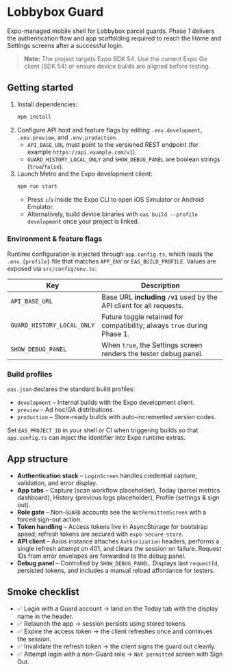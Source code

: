 # Lobbybox Guard

Expo-managed mobile shell for Lobbybox parcel guards. Phase 1 delivers the authentication flow and app scaffolding required to reach the Home and Settings screens after a successful login.

> **Note:** The project targets Expo SDK 54. Use the current Expo Go client (SDK 54) or ensure device builds are aligned before testing.

## Getting started

1. Install dependencies:
   ```bash
   npm install
   ```
2. Configure API host and feature flags by editing `.env.development`, `.env.preview`, and `.env.production`.
   - `API_BASE_URL` must point to the versioned REST endpoint (for example `https://api.example.com/v1`).
   - `GUARD_HISTORY_LOCAL_ONLY` and `SHOW_DEBUG_PANEL` are boolean strings (`true`/`false`).
3. Launch Metro and the Expo development client:
   ```bash
   npm run start
   ```
   - Press `i`/`a` inside the Expo CLI to open iOS Simulator or Android Emulator.
   - Alternatively, build device binaries with `eas build --profile development` once your project is linked.

### Environment & feature flags

Runtime configuration is injected through `app.config.ts`, which loads the `.env.{profile}` file that matches `APP_ENV` or `EAS_BUILD_PROFILE`. Values are exposed via `src/config/env.ts`:

| Key | Description |
| --- | --- |
| `API_BASE_URL` | Base URL **including `/v1`** used by the API client for all requests. |
| `GUARD_HISTORY_LOCAL_ONLY` | Future toggle retained for compatibility; always `true` during Phase 1. |
| `SHOW_DEBUG_PANEL` | When `true`, the Settings screen renders the tester debug panel. |

### Build profiles

`eas.json` declares the standard build profiles:

- `development` – Internal builds with the Expo development client.
- `preview` – Ad hoc/QA distributions.
- `production` – Store-ready builds with auto-incremented version codes.

Set `EAS_PROJECT_ID` in your shell or CI when triggering builds so that `app.config.ts` can inject the identifier into Expo runtime extras.

## App structure

- **Authentication stack** – `LoginScreen` handles credential capture, validation, and error display.
- **App tabs** – Capture (scan workflow placeholder), Today (parcel metrics dashboard), History (previous logs placeholder), Profile (settings & sign out).
- **Role gate** – Non-`GUARD` accounts see the `NotPermittedScreen` with a forced sign-out action.
- **Token handling** – Access tokens live in AsyncStorage for bootstrap speed; refresh tokens are secured with `expo-secure-store`.
- **API client** – Axios instance attaches `Authorization` headers, performs a single refresh attempt on 401, and clears the session on failure. Request IDs from error envelopes are forwarded to the debug panel.
- **Debug panel** – Controlled by `SHOW_DEBUG_PANEL`. Displays last `requestId`, persisted tokens, and includes a manual reload affordance for testers.

## Smoke checklist

- ✅ Login with a Guard account → land on the Today tab with the display name in the header.
- ✅ Relaunch the app → session persists using stored tokens.
- ✅ Expire the access token → the client refreshes once and continues the session.
- ✅ Invalidate the refresh token → the client signs the guard out cleanly.
- ✅ Attempt login with a non-Guard role → `Not permitted` screen with Sign Out.
